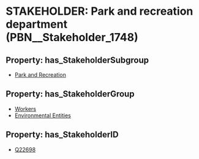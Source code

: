 # STAKEHOLDER: __Park and recreation department__ (PBN__Stakeholder_1748)

## Property: has_StakeholderSubgroup

* [Park and Recreation](PBN__StakeholderSubgroup_28)

## Property: has_StakeholderGroup

* [Workers](PBN__StakeholderGroup_2)
* [Environmental Entities](PBN__StakeholderGroup_13)

## Property: has_StakeholderID

* [Q22698](Q22698)

